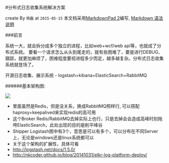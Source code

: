 #分布式日志收集系统解决方案

create By `杨磊` at `2015-05-15`
本文档采用[MarkdownPad 2](http://markdownpad.com/)编写, [Markdown 语法说明 ](http://wowubuntu.com/markdown/)

###前言

系统一大，就会拆分成多个独立的进程，比如web+wcf/web api等，也就成了分布式系统。
要看一个请求怎么从头到尾走的，就有些困难了，要是进行DEBUG、跟踪，就更加麻烦了，困难程度要视进程多少而定，越多越复杂。分布式日志收集系统就登场了。

开源日志收集、展示系统 - logstash+kibana+ElasticSearch+RabbitMQ

######基本架构图:

![](http://nkcoder.github.io/images/post/ELKR-log-platform.jpg)

* 里面虽然是Redis，但是没关系，换成RabbitMQ照样行, 可以搭配haproxy+keepalived来实现redis的高可用
* 这个Broker Redis/RabbitMQ去掉实际上也行，只是去掉会会造成高峰时刻拖垮ElasticSearch，此处出现的目的是削平峰谷
* Shipper Logstash图中有3个，意思是可以有多个，可以分布在不同Server上，无论是windows还是linux系统都可以
* 关于这个架构的扩展性，具体可看
* <http://logstash.net/docs/1.5.0/>
* <http://nkcoder.github.io/blog/20141031/elkr-log-platform-deploy/>
